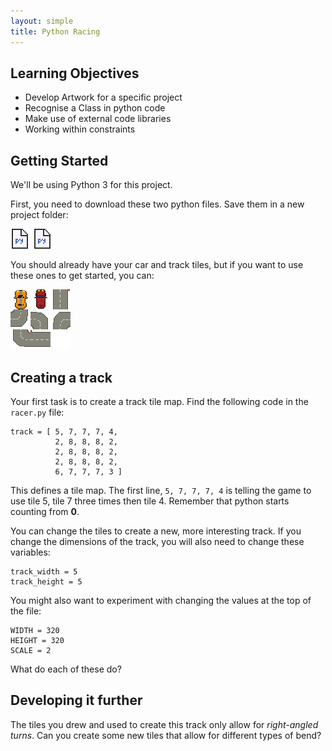 ```yaml
---
layout: simple
title: Python Racing
---
```


## Learning Objectives

* Develop Artwork for a specific project
* Recognise a Class in python code
* Make use of external code libraries
* Working within constraints

## Getting Started

We'll be using Python 3 for this project.

First, you need to download these two python files. Save them in a new project folder:

[![racer.py](resources/pyicon.gif)](resources/racer.py) [![pyxel.py](resources/pyicon.gif)](resources/pyxel.py)

You should already have your car and track tiles, but if you want to use these ones to get started, you can:

[![tiles.png](resources/tiles.png)](resources/tiles.png)


## Creating a track

Your first task is to create a track tile map. Find the following code in the `racer.py` file:

```
track = [ 5, 7, 7, 7, 4, 
          2, 8, 8, 8, 2,
          2, 8, 8, 8, 2,
          2, 8, 8, 8, 2,
          6, 7, 7, 7, 3 ]
```

This defines a tile map. The first line, `5, 7, 7, 7, 4` is telling the game to use tile 5, tile 7 three times then tile 4. Remember that python starts counting from **0**.

You can change the tiles to create a new,  more interesting track. If you change the dimensions of the track, you will also need to change these variables:

```
track_width = 5
track_height = 5
```

You might also want to experiment with changing the values at the top of the file:

```
WIDTH = 320
HEIGHT = 320
SCALE = 2
```

What do each of these do?

## Developing it further

The tiles you drew and used to create this track only allow for *right-angled turns*. Can you create some new tiles that allow for different types of bend?